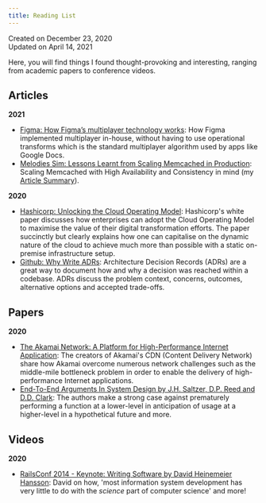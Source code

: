 ```yaml
---
title: Reading List
---
```


Created on December 23, 2020  
Updated on April 14, 2021

Here, you will find things I found thought-provoking and interesting, ranging from academic papers to conference videos.

## Articles

**2021**

- [Figma: How Figma’s multiplayer technology works](https://www.figma.com/blog/how-figmas-multiplayer-technology-works/): How Figma implemented multiplayer in-house, without having to use operational transforms which is the standard multiplayer algorithm used by apps like Google Docs.
- [Melodies Sim: Lessons Learnt from Scaling Memcached in Production](https://levelup.gitconnected.com/lessons-learnt-from-scaling-memcached-in-production-86778ab616c7): Scaling Memcached with High Availability and Consistency in mind (my [Article Summary](scaling-memcached.md)).

**2020**

- [Hashicorp: Unlocking the Cloud Operating Model](https://www.hashicorp.com/cloud-operating-model): Hashicorp's white paper discusses how enterprises can adopt the Cloud Operating Model to maximise the value of their digital transformation efforts. The paper succinctly but clearly explains how one can capitalise on the dynamic nature of the cloud to achieve much more than possible with a static on-premise infrastructure setup.
- [Github: Why Write ADRs](https://github.blog/2020-08-13-why-write-adrs/): Architecture Decision Records (ADRs) are a great way to document how and why a decision was reached within a codebase. ADRs discuss the problem context, concerns, outcomes, alternative options and accepted trade-offs.

## Papers

**2020**

- [The Akamai Network: A Platform for High-Performance Internet Application](https://www.cs.rutgers.edu/~rmartin/teaching/fall15/papers/arch2/cdn.pdf): The creators of Akamai's CDN (Content Delivery Network) share how Akamai overcome numerous network challenges such as the middle-mile bottleneck problem in order to enable the delivery of high-performance Internet applications.
- [End-To-End Arguments In System Design by J.H. Saltzer, D.P. Reed and D.D. Clark](https://web.mit.edu/Saltzer/www/publications/endtoend/endtoend.pdf): The authors make a strong case against prematurely performing a function at a lower-level in anticipation of usage at a higher-level in a hypothetical future and more.

## Videos

**2020**

- [RailsConf 2014 - Keynote: Writing Software by David Heinemeier Hansson](https://www.youtube.com/watch?v=9LfmrkyP81M): David on how, 'most information system development has very little to do with the _science_ part of computer science' and more!

